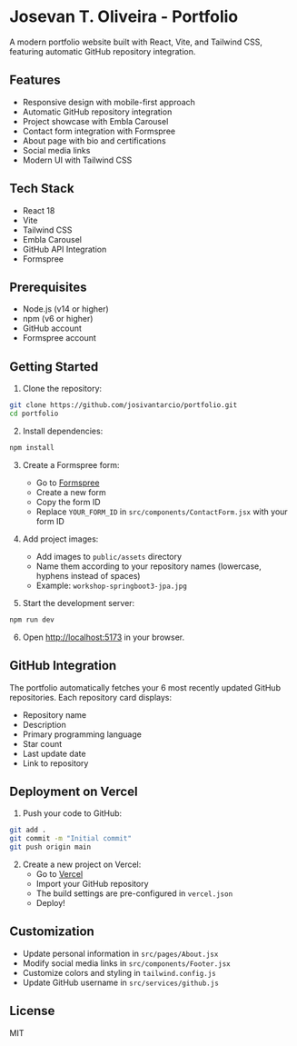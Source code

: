 # Josevan T. Oliveira - Portfolio

A modern portfolio website built with React, Vite, and Tailwind CSS, featuring automatic GitHub repository integration.

## Features

- Responsive design with mobile-first approach
- Automatic GitHub repository integration
- Project showcase with Embla Carousel
- Contact form integration with Formspree
- About page with bio and certifications
- Social media links
- Modern UI with Tailwind CSS

## Tech Stack

- React 18
- Vite
- Tailwind CSS
- Embla Carousel
- GitHub API Integration
- Formspree

## Prerequisites

- Node.js (v14 or higher)
- npm (v6 or higher)
- GitHub account
- Formspree account

## Getting Started

1. Clone the repository:
```bash
git clone https://github.com/josivantarcio/portfolio.git
cd portfolio
```

2. Install dependencies:
```bash
npm install
```

3. Create a Formspree form:
   - Go to [Formspree](https://formspree.io)
   - Create a new form
   - Copy the form ID
   - Replace `YOUR_FORM_ID` in `src/components/ContactForm.jsx` with your form ID

4. Add project images:
   - Add images to `public/assets` directory
   - Name them according to your repository names (lowercase, hyphens instead of spaces)
   - Example: `workshop-springboot3-jpa.jpg`

5. Start the development server:
```bash
npm run dev
```

6. Open [http://localhost:5173](http://localhost:5173) in your browser.

## GitHub Integration

The portfolio automatically fetches your 6 most recently updated GitHub repositories. Each repository card displays:
- Repository name
- Description
- Primary programming language
- Star count
- Last update date
- Link to repository

## Deployment on Vercel

1. Push your code to GitHub:
```bash
git add .
git commit -m "Initial commit"
git push origin main
```

2. Create a new project on Vercel:
   - Go to [Vercel](https://vercel.com)
   - Import your GitHub repository
   - The build settings are pre-configured in `vercel.json`
   - Deploy!

## Customization

- Update personal information in `src/pages/About.jsx`
- Modify social media links in `src/components/Footer.jsx`
- Customize colors and styling in `tailwind.config.js`
- Update GitHub username in `src/services/github.js`

## License

MIT 